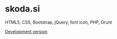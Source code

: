 # skoda.si

HTML5, CSS, Bootstrap, jQuery, font icon, PHP, Grunt

<a href="http://www.primaprodukcija.si/repo/specto-skoda/" target="_blank">Development version</a>
